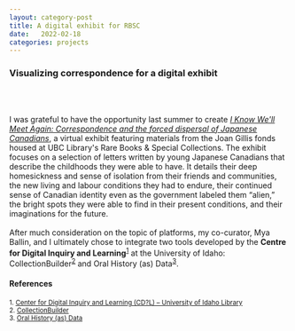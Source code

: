 ```yaml
---
layout: category-post
title: A digital exhibit for RBSC
date:   2022-02-18
categories: projects
---
```


### Visualizing correspondence for a digital exhibit
<br><br>

I was grateful to have the opportunity last summer to create <a href="https://ubc-library-rbsc.github.io/gillis-2021/"><i>I Know We'll Meet Again: Correspondence and the forced dispersal of Japanese Canadians</i></a>, a virtual exhibit featuring materials from the Joan Gillis fonds housed at UBC Library's Rare Books & Special Collections. The exhibit focuses on a selection of letters written by young Japanese Canadians that describe the childhoods they were able to have. It details their deep homesickness and sense of isolation from their friends and communities, the new living and labour conditions they had to endure, their continued sense of Canadian identity even as the government labeled them “alien,” the bright spots they were able to find in their present conditions, and their imaginations for the future.
<br><br>
After much consideration on the topic of platforms, my co-curator, Mya Ballin, and I ultimately chose to integrate two tools developed by the **Centre for Digital Inquiry and Learning**<sup>[1](#ref1)</sup> at the University of Idaho: CollectionBuilder<sup>[2](#ref2)</sup> and Oral History (as) Data<sup>[3](#ref3)</sup>.

#### References
<small>
  <a name="ref1">1.</a> <a href="https://cdil.lib.uidaho.edu/">Center for Digital Inquiry and Learning (CD?L) – University of Idaho Library</a><br>
  <a name="ref2">2.</a> <a href="https://collectionbuilder.github.io">CollectionBuilder</a><br>
  <a name="ref3">3.</a> <a href="https://uidaholib.github.io/oral-history-as-data/about.html">Oral History (as) Data</a>
</small>
